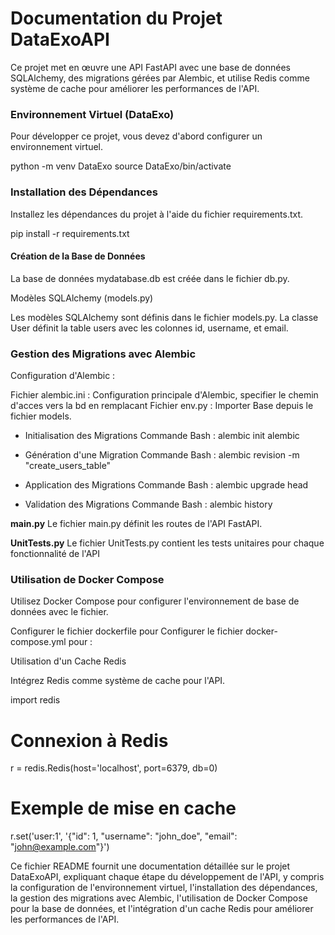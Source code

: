 # Documentation du Projet DataExoAPI

Ce projet met en œuvre une API FastAPI avec une base de données SQLAlchemy, des migrations gérées par Alembic, et utilise Redis comme système de cache pour améliorer les performances de l'API.

### Environnement Virtuel (DataExo)

Pour développer ce projet, vous devez d'abord configurer un environnement virtuel.

python -m venv DataExo
source DataExo/bin/activate

### Installation des Dépendances

Installez les dépendances du projet à l'aide du fichier requirements.txt.

pip install -r requirements.txt

#### Création de la Base de Données

La base de données mydatabase.db est créée dans le fichier db.py.

Modèles SQLAlchemy (models.py)

Les modèles SQLAlchemy sont définis dans le fichier models.py. La classe User définit la table users avec les colonnes id, username, et email.

### Gestion des Migrations avec Alembic

Configuration d'Alembic : 

Fichier alembic.ini : Configuration principale d'Alembic, specifier le chemin d'acces vers la bd en remplacant 
Fichier env.py : Importer Base depuis le fichier models.

* Initialisation des Migrations
Commande Bash : alembic init alembic

* Génération d'une Migration
Commande Bash : alembic revision -m "create_users_table"

* Application des Migrations
Commande Bash : alembic upgrade head

* Validation des Migrations
Commande Bash : alembic history

**main.py** 
Le fichier main.py définit les routes de l'API FastAPI.

**UnitTests.py**
Le fichier UnitTests.py contient les tests unitaires pour chaque fonctionnalité de l'API

### Utilisation de Docker Compose

Utilisez Docker Compose pour configurer l'environnement de base de données avec le fichier. 

Configurer le fichier dockerfile pour 
Configurer le fichier docker-compose.yml pour : 

Utilisation d'un Cache Redis

Intégrez Redis comme système de cache pour l'API.

import redis

# Connexion à Redis
r = redis.Redis(host='localhost', port=6379, db=0)

# Exemple de mise en cache
r.set('user:1', '{"id": 1, "username": "john_doe", "email": "john@example.com"}')

Ce fichier README fournit une documentation détaillée sur le projet DataExoAPI, expliquant chaque étape du développement de l'API, y compris la configuration de l'environnement virtuel, l'installation des dépendances, la gestion des migrations avec Alembic, l'utilisation de Docker Compose pour la base de données, et l'intégration d'un cache Redis pour améliorer les performances de l'API.
